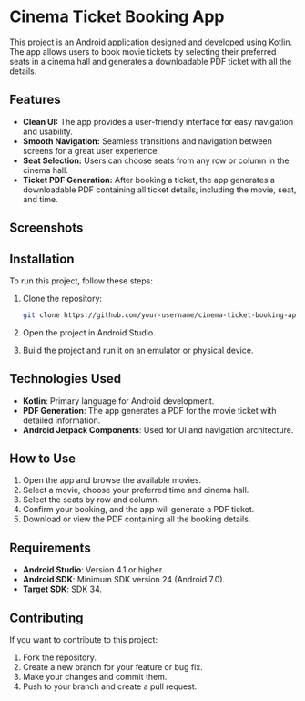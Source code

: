 # Cinema Ticket Booking App

This project is an Android application designed and developed using Kotlin. The app allows users to book movie tickets by selecting their preferred seats in a cinema hall and generates a downloadable PDF ticket with all the details.

## Features

- **Clean UI:** The app provides a user-friendly interface for easy navigation and usability.
- **Smooth Navigation:** Seamless transitions and navigation between screens for a great user experience.
- **Seat Selection:** Users can choose seats from any row or column in the cinema hall.
- **Ticket PDF Generation:** After booking a ticket, the app generates a downloadable PDF containing all ticket details, including the movie, seat, and time.

## Screenshots



## Installation

To run this project, follow these steps:

1. Clone the repository:
    ```bash
    git clone https://github.com/your-username/cinema-ticket-booking-app.git
    ```

2. Open the project in Android Studio.

3. Build the project and run it on an emulator or physical device.

## Technologies Used

- **Kotlin**: Primary language for Android development.
- **PDF Generation**: The app generates a PDF for the movie ticket with detailed information.
- **Android Jetpack Components**: Used for UI and navigation architecture.

## How to Use

1. Open the app and browse the available movies.
2. Select a movie, choose your preferred time and cinema hall.
3. Select the seats by row and column.
4. Confirm your booking, and the app will generate a PDF ticket.
5. Download or view the PDF containing all the booking details.

## Requirements

- **Android Studio**: Version 4.1 or higher.
- **Android SDK**: Minimum SDK version 24 (Android 7.0).
- **Target SDK**: SDK 34.

## Contributing

If you want to contribute to this project:

1. Fork the repository.
2. Create a new branch for your feature or bug fix.
3. Make your changes and commit them.
4. Push to your branch and create a pull request.

